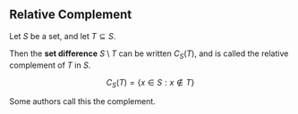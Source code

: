 ## Relative Complement

Let $S$ be a set, and let $T \subseteq S$.

Then the **set difference** $S \setminus T$ can be written $C_S (T)$, and is called the relative complement of $T$ in $S$.

$$C_S (T) = \{ x \in S : x \notin T \}$$

Some authors call this the complement.